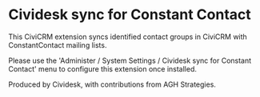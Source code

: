 # Cividesk sync for Constant Contact

This CiviCRM extension syncs identified contact groups in CiviCRM with ConstantContact mailing lists.

Please use the 'Administer / System Settings / Cividesk sync for Constant Contact' menu to configure this extension once installed.

Produced by Cividesk, with contributions from AGH Strategies.
